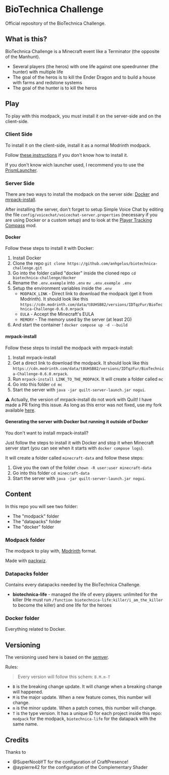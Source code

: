 # BioTechnica Challenge

Official repository of the BioTechnica Challenge.

## What is this?

BioTechnica Challenge is a Minecraft event like a Terminator (the opposite of the Manhunt).

- Several players (the heros) with one life against one speedrunner (the hunter) with multiple life
- The goal of the heros is to kill the Ender Dragon and to build a house with farms and redstone systems
- The goal of the hunter is to kill the heros

## Play

To play with this modpack, you must install it on the server-side and on the client-side.

### Client Side

To install it on the client-side, install it as a normal Modrinth modpack.

Follow [these instructions](https://docs.modrinth.com/docs/modpacks/playing_modpacks/) if you don't know how to install it.

If you don't know wich launcher used, I recommend you to use the [PrismLauncher](https://prismlauncher.org/).

### Server Side

There are two ways to install the modpack on the server side: [Docker](https://www.docker.com) and [mrpack-install](https://github.com/nothub/mrpack-install).

After installing the server, don't forget to setup Simple Voice Chat by editing the file `config/voicechat/voicechat-server.properties` (necessary if you are using Docker or a custom setup) and to look at the [Player Tracking Compass](https://modrinth.com/mod/player-tracking-compass) mod.

#### Docker

Follow these steps to install it with Docker:

1. Install Docker
2. Clone the repo `git clone https://github.com/anhgelus/biotechnica-challenge.git`
3. Go into the folder called "docker" inside the cloned repo `cd biotechnica-challenge/docker`
4. Rename the `.env.exemple` into `.env` `mv .env.exemple .env`
5. Setup the environment variables inside the `.env`
    * `MODPACK_LINK` - Direct link to download the modpack (get it from Modrinth). It should look like this `https://cdn.modrinth.com/data/t8UHSB82/versions/IDTqzFur/BioTechnica-Challenge-0.6.0.mrpack`
    * `EULA` - Accept the Minecraft's EULA
    * `MEMORY` - The memory used by the server (at least 2G)
6. And start the container ! `docker compose up -d --build`

#### mrpack-install

Follow these steps to install the modpack with mrpack-install:

1. Install mrpack-install
2. Get a direct link to download the modpack. It should look like this `https://cdn.modrinth.com/data/t8UHSB82/versions/IDTqzFur/BioTechnica-Challenge-0.6.0.mrpack`.
3. Run `mrpack-install LINK_TO_THE_MODPACK`. It will create a folder called `mc`
4. Go into this folder `cd mc`
5. Start the server with `java -jar quilt-server-launch.jar nogui`.

:warning: Actually, the version of mrpack-install do not work with Quilt! I have made a PR fixing this issue. As long as this error was not fixed, use my fork available [here](https://github.com/anhgelus/mrpack-install).

#### Generating the server with Docker but running it outside of Docker

You don't want to install mrpack-install? 

Just follow the steps to install it with Docker and stop it when Minecraft server start (you can see when it starts with `docker compose logs`).

It will create a folder called `minecraft-data` and follow these steps:

1. Give you the own of the folder `chown -R user:user minecraft-data`
2. Go into this folder `cd minecraft-data`
3. Start the server with `java -jar quilt-server-launch.jar nogui`.

## Content

In this repo you will see two folder:

- The "modpack" folder
- The "datapacks" folder
- The "docker" folder

### Modpack folder

The modpack to play with, [Modrinth](https://modrinth.com/) format.

Made with [packwiz](https://github.com/packwiz/packwiz/).

### Datapacks folder

Contains every datapacks needed by the BioTechnica Challenge.

- **biotechnica-life** - managed the life of every players: unlimited for the killer (He must run `/function biotechnica-life:killer/i_am_the_killer` to become the killer) and one life for the heroes

### Docker folder

Everything related to Docker.

## Versioning

The versioning used here is based on the [semver](https://semver.org).

Rules:

> Every version will follow this schem: `B.M.m-T`

- `B` is the breaking change update. It will change when a breaking change will happened.
- `M` is the major update. When a new feature comes, this number will change.
- `m` is the minor update. When a patch comes, this number will change.
- `T` is the type version. It has a unique ID for each project inside this repo: `modpack` for the modpack, `biotechnica-life` for the datapack with the same name.

## Credits

Thanks to

- @SuperNoobYT for the configuration of CraftPresence!
- @aypierre42 for the configuration of the Complementary Shader

